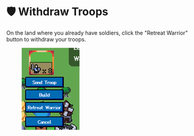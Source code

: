 # 🛡 Withdraw Troops

On the land where you already have soldiers, click the "Retreat Warrior" button to withdraw your troops.

<figure><img src="../../.gitbook/assets/image (13).png" alt=""><figcaption></figcaption></figure>
